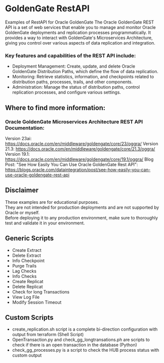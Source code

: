 # GoldenGate RestAPI
Examples of RestAPI for Oracle GoldenGate
The Oracle GoldenGate REST API is a set of web services that enable you to manage and monitor Oracle GoldenGate deployments and replication processes programmatically. It provides a way to interact with GoldenGate's Microservices Architecture, giving you control over various aspects of data replication and integration.

### Key features and capabilities of the REST API include:

* Deployment Management: Create, update, and delete Oracle GoldenGate Distribution Paths, which define the flow of data replication.
* Monitoring: Retrieve statistics, information, and checkpoints related to distribution paths, processes, trails, and other components.
* Administration: Manage the status of distribution paths, control replication processes, and configure various settings.

## Where to find more information:

### Oracle GoldenGate Microservices Architecture REST API Documentation:
Version 23ai: https://docs.oracle.com/en/middleware/goldengate/core/23/oggra/
Version 21.3: https://docs.oracle.com/en/middleware/goldengate/core/21.3/oggra/
Version 19.1: https://docs.oracle.com/en/middleware/goldengate/core/19.1/oggra/
Blog Post: "See How Easily You Can Use Oracle GoldenGate Rest API": https://blogs.oracle.com/dataintegration/post/see-how-easily-you-can-use-oracle-goldengate-rest-api

## Disclaimer 
These examples are for educational purposes. \
They are not intended for production deployments and are not supported by Oracle or myself.  \
Before deploying it to any production environment, make sure to thoroughly test and validate it in your environment.

## Generic Scripts
* Create Extract
* Delete Extract
* Info Checkpoint
* Purge Trails
* Lag Checks
* Info Checks
* Create Replicat
* Delete Replicat
* Check for long Transactions
* View Log File
* Modify Session Timeout

## Custom Scripts
* create_replication.sh script is a complete bi-direction configuration with output from terraform (Shell Script)
* OpenTransaction.py and check_gg_longtransations.ph are scripts to check if there is an open transaction in the database (Python)
* check_gg_processes.py is a script to check the HUB process status with custom output


